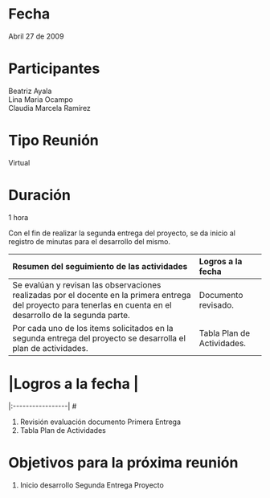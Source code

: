 # Fecha #
Abril 27 de 2009

# Participantes #
Beatriz Ayala <br />
Lina Maria Ocampo <br />
Claudia Marcela Ramírez <br />

# Tipo Reunión #
Virtual

# Duración #
1 hora

Con el fin de realizar la segunda entrega del proyecto, se da inicio al registro de minutas para el desarrollo del mismo.


| **Resumen del seguimiento de las actividades** | **Logros a la fecha** |
|:-----------------------------------------------|:----------------------|
| Se evalúan y revisan las observaciones realizadas por el docente en la primera entrega del proyecto para tenerlas en cuenta en el desarrollo de la segunda parte. | Documento revisado. |
| Por cada uno de los items solicitados en la segunda entrega del proyecto se desarrolla el plan de actividades. | Tabla Plan de Actividades. |


# |Logros a la fecha |
|:-----------------| #

1. Revisión evaluación documento Primera Entrega <br />
2. Tabla Plan de Actividades <br />


# Objetivos para la próxima reunión #

1. Inicio desarrollo Segunda Entrega Proyecto <br />